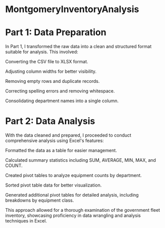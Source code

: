 # MontgomeryInventoryAnalysis

# Part 1: Data Preparation
In Part 1, I transformed the raw data into a clean and structured format suitable for analysis. This involved:

Converting the CSV file to XLSX format.

Adjusting column widths for better visibility.

Removing empty rows and duplicate records.

Correcting spelling errors and removing whitespace.

Consolidating department names into a single column.


# Part 2: Data Analysis

With the data cleaned and prepared, I proceeded to conduct comprehensive analysis using Excel's features:

Formatted the data as a table for easier management.

Calculated summary statistics including SUM, AVERAGE, MIN, MAX, and COUNT.

Created pivot tables to analyze equipment counts by department.

Sorted pivot table data for better visualization.

Generated additional pivot tables for detailed analysis, including breakdowns by equipment class.

This approach allowed for a thorough examination of the government fleet inventory, showcasing proficiency in data wrangling and analysis techniques in Excel.
